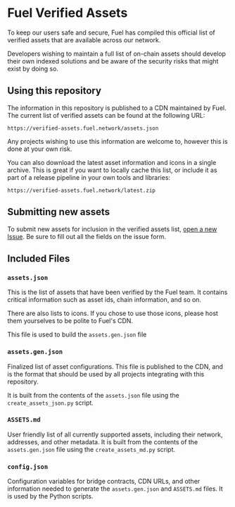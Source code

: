 # Fuel Verified Assets

To keep our users safe and secure, Fuel has compiled this official list of verified assets that are available across our network.

Developers wishing to maintain a full list of on-chain assets should develop their own indexed solutions and be aware of the security risks that might exist by doing so.

## Using this repository

The information in this repository is published to a CDN maintained by Fuel. The current list of verified assets can be found at the following URL:

    https://verified-assets.fuel.network/assets.json

Any projects wishing to use this information are welcome to, however this is done at your own risk.

You can also download the latest asset information and icons in a single archive. This is great if you want to locally cache this list, or include it as part of a release pipeline in your own tools and libraries:

    https://verified-assets.fuel.network/latest.zip

## Submitting new assets

To submit new assets for inclusion in the verified assets list, [open a new Issue](https://github.com/FuelLabs/verified-assets/issues/new?assignees=&labels=update+info&projects=&template=submit_info.yml&title=Update+info+for+ASSET_NAME). Be sure to fill out all the fields on the issue form.

## Included Files

### `assets.json`

This is the list of assets that have been verified by the Fuel team. It contains critical information such as asset ids, chain information, and so on.

There are also lists to icons. If you chose to use those icons, please host them yourselves to be polite to Fuel's CDN.

This file is used to build the `assets.gen.json` file

### `assets.gen.json`

Finalized list of asset configurations. This file is published to the CDN, and is the format that should be used by all projects integrating with this repository.

It is built from the contents of the `assets.json` file using the `create_assets_json.py` script.

### `ASSETS.md`

User friendly list of all currently supported assets, including their network, addresses, and other metadata. It is built from the contents of the `assets.gen.json` file using the `create_assets_md.py` script.

### `config.json`

Configuration variables for bridge contracts, CDN URLs, and other information needed to generate the `assets.gen.json` and `ASSETS.md` files. It is used by the Python scripts.
